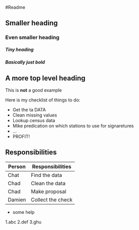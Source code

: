 #Readme


## Smaller heading

### Even smaller heading


##### Tiny heading

##### Basically just bold

## A more top level heading

This is **not** a good example

Here is my checklist of things to do:
* Get the ta DATA
* Clean missing values
* Lookup census data
* Mike predication on which stations to use for signaretures
* ...
* PROFIT!


## Responsibilities


|Person | Responsibilities|
| ---| ---|
| Chat | Find the data |
| Chad | Clean the data|
| Chad | Make proposal |
|Damien | Collect the check |

* some help

1.abc 
2.def
3.ghu
